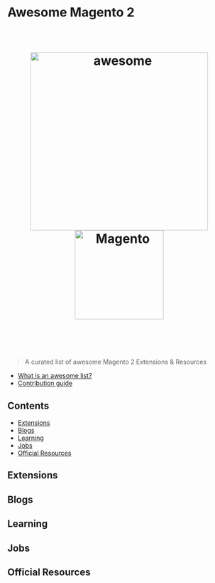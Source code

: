 # Awesome Magento 2

<h1 align="center">
	<br>
	<img width="400" src="https://cdn.rawgit.com/sindresorhus/awesome/master/media/logo.svg" alt="awesome">
  	<img width="200" src="http://logonoid.com/images/magento-logo.png" alt="Magento">
	<br>
	<br>
	<br>
</h1>

> A curated list of awesome Magento 2 Extensions & Resources

- [What is an awesome list?](awesome.md)
- [Contribution guide](contributing.md)


## Contents

- [Extensions](#extensions)
- [Blogs](#blogs)
- [Learning](#learning)
- [Jobs](#jobs)
- [Official Resources](#official)


## Extensions

## Blogs

## Learning

## Jobs

## Official Resources

